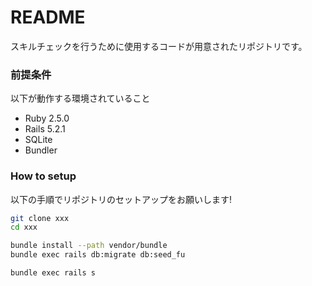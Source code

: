 # README

スキルチェックを行うために使用するコードが用意されたリポジトリです。

### 前提条件
以下が動作する環境されていること
* Ruby 2.5.0
* Rails 5.2.1
* SQLite 
* Bundler

### How to setup
以下の手順でリポジトリのセットアップをお願いします!
```bash
git clone xxx
cd xxx

bundle install --path vendor/bundle
bundle exec rails db:migrate db:seed_fu

bundle exec rails s

```
